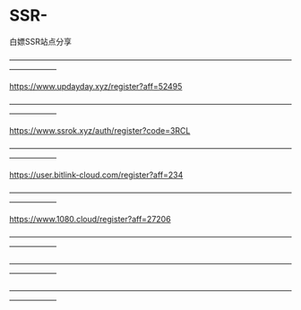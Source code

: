 # SSR-
白嫖SSR站点分享

——————————————————————————————————————————   



https://www.updayday.xyz/register?aff=52495
                                          
—————————————————————————————————————————— 
                                          
https://www.ssrok.xyz/auth/register?code=3RCL



——————————————————————————————————————————   

https://user.bitlink-cloud.com/register?aff=234

——————————————————————————————————————————   

https://www.1080.cloud/register?aff=27206

——————————————————————————————————————————   




——————————————————————————————————————————   




——————————————————————————————————————————   




